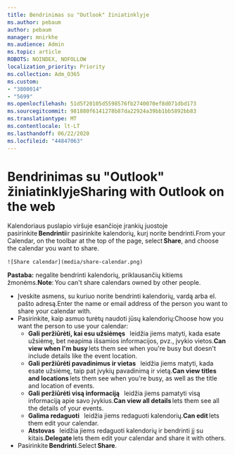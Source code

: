 ```yaml
---
title: Bendrinimas su "Outlook" žiniatinklyje
ms.author: pebaum
author: pebaum
manager: mnirkhe
ms.audience: Admin
ms.topic: article
ROBOTS: NOINDEX, NOFOLLOW
localization_priority: Priority
ms.collection: Adm_O365
ms.custom:
- "3800014"
- "5699"
ms.openlocfilehash: 51d5f20105d5598576fb2740070ef8d071dbd173
ms.sourcegitcommit: 981880f6141278b87da22924a39bb1bb5892bb83
ms.translationtype: MT
ms.contentlocale: lt-LT
ms.lasthandoff: 06/22/2020
ms.locfileid: "44847063"
---
```

# <a name="sharing-with-outlook-on-the-web"></a><span data-ttu-id="8108b-102">Bendrinimas su "Outlook" žiniatinklyje</span><span class="sxs-lookup"><span data-stu-id="8108b-102">Sharing with Outlook on the web</span></span>

<span data-ttu-id="8108b-103">Kalendoriaus puslapio viršuje esančioje įrankių juostoje pasirinkite **Bendrinti**ir pasirinkite kalendorių, kurį norite bendrinti.</span><span class="sxs-lookup"><span data-stu-id="8108b-103">From your Calendar, on the toolbar at the top of the page, select **Share**, and choose the calendar you want to share.</span></span>

    ![Share calendar](media/share-calendar.png)

<span data-ttu-id="8108b-104">**Pastaba:** negalite bendrinti kalendorių, priklausančių kitiems žmonėms.</span><span class="sxs-lookup"><span data-stu-id="8108b-104">**Note**: You can't share calendars owned by other people.</span></span>

- <span data-ttu-id="8108b-105">Įveskite asmens, su kuriuo norite bendrinti kalendorių, vardą arba el. pašto adresą.</span><span class="sxs-lookup"><span data-stu-id="8108b-105">Enter the name or email address of the person you want to share your calendar with.</span></span>
- <span data-ttu-id="8108b-106">Pasirinkite, kaip asmuo turėtų naudoti jūsų kalendorių:</span><span class="sxs-lookup"><span data-stu-id="8108b-106">Choose how you want the person to use your calendar:</span></span>
    - <span data-ttu-id="8108b-107">**Gali peržiūrėti, kai esu užsiėmęs**   leidžia jiems matyti, kada esate užsiėmę, bet neapima išsamios informacijos, pvz., įvykio vietos.</span><span class="sxs-lookup"><span data-stu-id="8108b-107">**Can view when I'm busy** lets them see when you're busy but doesn't include details like the event location.</span></span>
    - <span data-ttu-id="8108b-108">**Gali peržiūrėti pavadinimus ir vietas**   leidžia jiems matyti, kada esate užsiėmę, taip pat įvykių pavadinimą ir vietą.</span><span class="sxs-lookup"><span data-stu-id="8108b-108">**Can view titles and locations** lets them see when you're busy, as well as the title and location of events.</span></span>
    - <span data-ttu-id="8108b-109">**Gali peržiūrėti visą informaciją**   leidžia jiems pamatyti visą informaciją apie savo įvykius.</span><span class="sxs-lookup"><span data-stu-id="8108b-109">**Can view all details** lets them see all the details of your events.</span></span>
    - <span data-ttu-id="8108b-110">**Galima redaguoti**   leidžia jiems redaguoti kalendorių.</span><span class="sxs-lookup"><span data-stu-id="8108b-110">**Can edit** lets them edit your calendar.</span></span>
    - <span data-ttu-id="8108b-111">**Atstovas**   leidžia jiems redaguoti kalendorių ir bendrinti jį su kitais.</span><span class="sxs-lookup"><span data-stu-id="8108b-111">**Delegate** lets them edit your calendar and share it with others.</span></span>
- <span data-ttu-id="8108b-112">Pasirinkite **Bendrinti**.</span><span class="sxs-lookup"><span data-stu-id="8108b-112">Select **Share**.</span></span>
